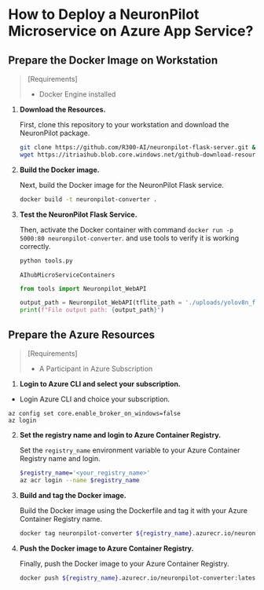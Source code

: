 # How to Deploy a NeuronPilot Microservice on Azure App Service?
## Prepare the Docker Image on Workstation
> [Requirements]
> * Docker Engine installed

1. **Download the Resources.**

    First, clone this repository to your workstation and download the NeuronPilot package.

    ```sh
    git clone https://github.com/R300-AI/neuronpilot-flask-server.git && cd neuronpilot-flask-server
    wget https://itriaihub.blob.core.windows.net/github-download-resources/repository/ITRI-AI-Hub/neuronpilot-6.0.5_x86_64.tar.gz
    ```

2. **Build the Docker image.**

    Next, build the Docker image for the NeuronPilot Flask service.
    ```sh
    docker build -t neuronpilot-converter .
    ```

3. **Test the NeuronPilot Flask Service.**

    Then, activate the Docker container with command `docker run -p 5000:80 neuronpilot-converter`. and use tools to verify it is working correctly.

    ```bash
    python tools.py
    ```
    `AIhubMicroServiceContainers`
    ```python
    from tools import Neuronpilot_WebAPI

    output_path = Neuronpilot_WebAPI(tflite_path = './uploads/yolov8n_float32.tflite', output_folder = './', url = 'http://localhost:5000/')
    print(f"File output path: {output_path}")
    ```
    

## Prepare the Azure Resources
> [Requirements]
> * A Participant in Azure Subscription

1. **Login to Azure CLI and select your subscription.**

* Login Azure CLI and choice your subscription.
```
az config set core.enable_broker_on_windows=false
az login
```

2. **Set the registry name and login to Azure Container Registry.**

    Set the `registry_name` environment variable to your Azure Container Registry name and login.

    ```sh
    $registry_name='<your_registry_name>'
    az acr login --name $registry_name
    ```

3. **Build and tag the Docker image.**

    Build the Docker image using the Dockerfile and tag it with your Azure Container Registry name.

    ```sh
    docker tag neuronpilot-converter ${registry_name}.azurecr.io/neuronpilot-converter:latest
    ```

4. **Push the Docker image to Azure Container Registry.**

    Finally, push the Docker image to your Azure Container Registry.

    ```sh
    docker push ${registry_name}.azurecr.io/neuronpilot-converter:latest
    ```
